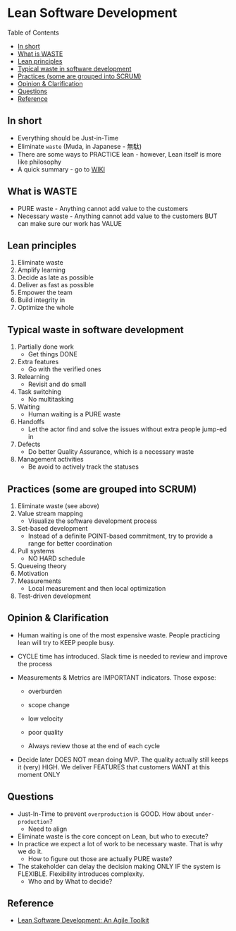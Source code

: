 # Lean Software Development <!-- omit in toc -->

Table of Contents

- [In short](#in-short)
- [What is WASTE](#what-is-waste)
- [Lean principles](#lean-principles)
- [Typical waste in software development](#typical-waste-in-software-development)
- [Practices (some are grouped into SCRUM)](#practices-some-are-grouped-into-scrum)
- [Opinion \& Clarification](#opinion--clarification)
- [Questions](#questions)
- [Reference](#reference)

## In short

- Everything should be Just-in-Time
- Eliminate `waste` (Muda, in Japanese - 無駄)
- There are some ways to PRACTICE lean - however, Lean itself is more like philosophy
- A quick summary - go to [WIKI](https://en.wikipedia.org/wiki/Lean_software_development)

## What is WASTE

- PURE waste - Anything cannot add value to the customers
- Necessary waste - Anything cannot add value to the customers BUT can make sure our work has VALUE

## Lean principles

1. Eliminate waste
2. Amplify learning
3. Decide as late as possible
4. Deliver as fast as possible
5. Empower the team
6. Build integrity in
7. Optimize the whole

## Typical waste in software development

1. Partially done work
   - Get things DONE
2. Extra features
   - Go with the verified ones
3. Relearning
   - Revisit and do small
4. Task switching
   - No multitasking
5. Waiting
   - Human waiting is a PURE waste
6. Handoffs
   - Let the actor find and solve the issues without extra people jump-ed in
7. Defects
   - Do better Quality Assurance, which is a necessary waste
8. Management activities
   - Be avoid to actively track the statuses

## Practices (some are grouped into SCRUM)

1. Eliminate waste (see above)
2. Value stream mapping
   - Visualize the software development process
3. Set-based development
   - Instead of a definite POINT-based commitment, try to provide a range for better coordination
4. Pull systems
   - NO HARD schedule
5. Queueing theory
6. Motivation
7. Measurements
   - Local measurement and then local optimization
8. Test-driven development

## Opinion & Clarification

- Human waiting is one of the most expensive waste. People practicing lean will try to KEEP people busy.
- CYCLE time has introduced. Slack time is needed to review and improve the process
- Measurements & Metrics are IMPORTANT indicators. Those expose:

  - overburden
  - scope change
  - low velocity
  - poor quality

  - Always review those at the end of each cycle

- Decide later DOES NOT mean doing MVP. The quality actually still keeps it (very) HIGH. We deliver FEATURES that customers WANT at this moment ONLY

## Questions

- Just-In-Time to prevent `overproduction` is GOOD. How about `under-production`?
  - Need to align
- Eliminate waste is the core concept on Lean, but who to execute?
- In practice we expect a lot of work to be necessary waste. That is why we do it.
  - How to figure out those are actually PURE waste?
- The stakeholder can delay the decision making ONLY IF the system is FLEXIBLE. Flexibility introduces complexity.
  - Who and by What to decide?

## Reference

- [Lean Software Development: An Agile Toolkit](https://www.oreilly.com/library/view/lean-software-development/0321150783 "https://www.oreilly.com/library/view/lean-software-development/0321150783")

